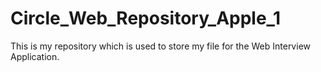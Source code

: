 # Circle_Web_Repository_Apple_1

This is my repository which is used to store my file for the Web Interview Application.
